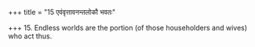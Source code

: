 +++
title = "15 एवंवृत्तावनन्तलोकौ भवतः"

+++
15. Endless worlds are the portion (of those householders and wives) who act thus.
